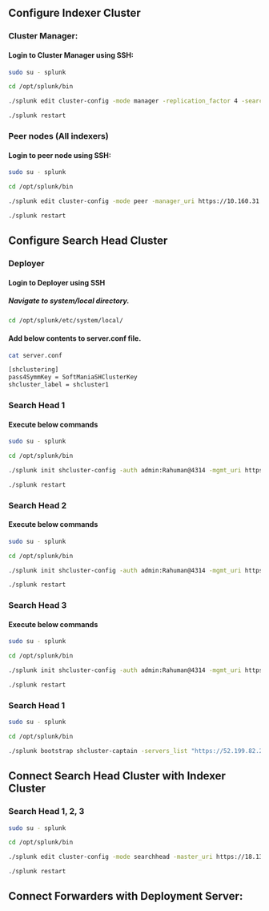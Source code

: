 
## Configure Indexer Cluster 

### Cluster Manager:

#### Login to Cluster Manager using SSH:
```bash
sudo su - splunk

cd /opt/splunk/bin

./splunk edit cluster-config -mode manager -replication_factor 4 -search_factor 3 -secret your_key -cluster_label cluster1

./splunk restart

```

### Peer nodes (All indexers)

#### Login to peer node using SSH:
```bash
sudo su - splunk

cd /opt/splunk/bin

./splunk edit cluster-config -mode peer -manager_uri https://10.160.31.200:8089 -replication_port 9887 -secret your_key

./splunk restart

```

## Configure Search Head Cluster

### Deployer 

#### Login to Deployer using SSH

##### Navigate to system/local directory.
```bash
cd /opt/splunk/etc/system/local/
```
#### Add below contents to server.conf file.
```bash
cat server.conf
```
```bash
[shclustering]
pass4SymmKey = SoftManiaSHClusterKey
shcluster_label = shcluster1
```

### Search Head 1

#### Execute below commands
```bash
sudo su - splunk

cd /opt/splunk/bin

./splunk init shcluster-config -auth admin:Rahuman@4314 -mgmt_uri https://SH1_IP_OR_DNS:8089 -replication_port 9000 -replication_factor 3 -conf_deploy_fetch_url http://DEPLOYER_IP_OR_DNS:8089 -secret $7$aMKetwZ0mFh8KFzjDWgkHq4FNogO1hwPavKKAEu9TFWDqwXZLQ== -shcluster_label shcluster1

./splunk restart
```
### Search Head 2

#### Execute below commands
```bash
sudo su - splunk

cd /opt/splunk/bin

./splunk init shcluster-config -auth admin:Rahuman@4314 -mgmt_uri https://SH2_IP_OR_DNS:8089 -replication_port 9000 -replication_factor 3 -conf_deploy_fetch_url http://DEPLOYER_IP_OR_DNS:8089 -secret $7$aMKetwZ0mFh8KFzjDWgkHq4FNogO1hwPavKKAEu9TFWDqwXZLQ== -shcluster_label shcluster1

./splunk restart
```
### Search Head 3

#### Execute below commands
```bash
sudo su - splunk

cd /opt/splunk/bin

./splunk init shcluster-config -auth admin:Rahuman@4314 -mgmt_uri https://SH3_IP_OR_DNS:8089 -replication_port 9000 -replication_factor 3 -conf_deploy_fetch_url http://DEPLOYER_IP_OR_DNS:8089 -secret $7$aMKetwZ0mFh8KFzjDWgkHq4FNogO1hwPavKKAEu9TFWDqwXZLQ== -shcluster_label shcluster1

./splunk restart
```
### Search Head 1
```bash
sudo su - splunk

cd /opt/splunk/bin

./splunk bootstrap shcluster-captain -servers_list "https://52.199.82.244:8089,https://54.168.7.26:8089,https://54.168.97.221:8089" -auth admin:Rahuman@4314

```

## Connect Search Head Cluster with Indexer Cluster

### Search Head 1, 2, 3
```bash
sudo su - splunk

cd /opt/splunk/bin

./splunk edit cluster-config -mode searchhead -master_uri https://18.139.109.202:8089 -secret Rahuman@4314 

./splunk restart

```

## Connect Forwarders with Deployment Server:
